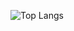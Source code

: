 ![Top Langs](https://github-readme-stats.vercel.app/api/top-langs/?username=YOUR_USERNAME&layout=compact&theme=dark)
